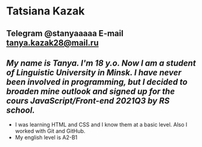 # **Tatsiana Kazak**
## Telegram @stanyaaaaa E-mail tanya.kazak28@mail.ru
## ***My name is Tanya. I'm 18 y.o. Now I am a student of Linguistic University in Minsk. I have never been involved in programming, but I decided to broaden mine outlook and signed up for the cours JavaScript/Front-end 2021Q3 by RS school.***
 * I was learning HTML and CSS and I know them at a basic level. Also I worked with Git and GitHub.
 * My english level is A2-B1






